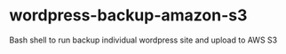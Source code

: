 # wordpress-backup-amazon-s3
Bash shell to run backup individual wordpress site and upload to AWS S3
